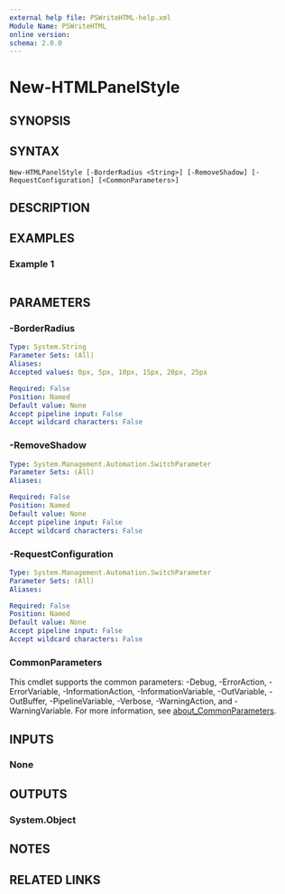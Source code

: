 ```yaml
---
external help file: PSWriteHTML-help.xml
Module Name: PSWriteHTML
online version:
schema: 2.0.0
---
```


# New-HTMLPanelStyle

## SYNOPSIS


## SYNTAX

```
New-HTMLPanelStyle [-BorderRadius <String>] [-RemoveShadow] [-RequestConfiguration] [<CommonParameters>]
```

## DESCRIPTION


## EXAMPLES

### Example 1
```powershell

```



## PARAMETERS

### -BorderRadius


```yaml
Type: System.String
Parameter Sets: (All)
Aliases:
Accepted values: 0px, 5px, 10px, 15px, 20px, 25px

Required: False
Position: Named
Default value: None
Accept pipeline input: False
Accept wildcard characters: False
```

### -RemoveShadow


```yaml
Type: System.Management.Automation.SwitchParameter
Parameter Sets: (All)
Aliases:

Required: False
Position: Named
Default value: None
Accept pipeline input: False
Accept wildcard characters: False
```

### -RequestConfiguration


```yaml
Type: System.Management.Automation.SwitchParameter
Parameter Sets: (All)
Aliases:

Required: False
Position: Named
Default value: None
Accept pipeline input: False
Accept wildcard characters: False
```

### CommonParameters
This cmdlet supports the common parameters: -Debug, -ErrorAction, -ErrorVariable, -InformationAction, -InformationVariable, -OutVariable, -OutBuffer, -PipelineVariable, -Verbose, -WarningAction, and -WarningVariable. For more information, see [about_CommonParameters](http://go.microsoft.com/fwlink/?LinkID=113216).

## INPUTS

### None

## OUTPUTS

### System.Object
## NOTES

## RELATED LINKS
